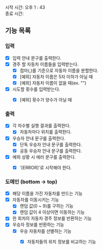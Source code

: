 시작 시간: 오후 1 : 43 <br>
종료 시간: 

## 기능 목록


### 입력
- [x] 입력 안내 문구를 출력한다.
- [x] 경주 할 자동차 이름들을 입력받는다.
  - [x] 컴마(,)를 기준으로 자동차 이름을 분할한다.
  - [x] [예외] 자동차 이름은 5자 이하가 아닐 때
  - [x] [예외] 자동차 이름이 없을 때(ex. "")

- [x] 시도할 횟수를 입력받는다.
  - [x] [예외] 횟수가 양수가 아닐 때


### 출력

- [x] 각 차수별 실행 결과를 출력한다.
  - [x] 자동차마다 위치를 출력한다.
- [x] 우승자 안내 문구를 출력한다.
  - [x] 단독 우승자 안내 문구를 출력한다.
  - [x] 공동 우승자 안내 문구를 출력한다.
- [x] 예외 상황 시 에러 문구를 출력한다.
  - [x] '[ERROR]'로 시작해야 한다.


### 도메인 (bottom -> top)
- [x] 해당 이름을 가진 자동차를 만드는 기능
- [x] 자동차를 이동시키는 기능
  - [x] 랜덤 값(0 ~ 9)를 구하는 기능
  - [x] 랜덤 값이 4 이상이면 이동하는 기능
- [x] 한 회차의 자동차 경주 정보를 반환하는 기능
- [x] 우승자 정보를 반환하는 기능 
  - [x] 우승 자동차를 선별하는 기능
    - [x] 자동차들의 위치 정보를 비교하는 기능

